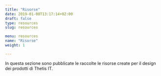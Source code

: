 ```yaml
---
title: "Risorse"
date: 2019-01-08T13:17:14+02:00
draft: false
type: resources
slug: resources

menu: resources
name: "Risorse"
weight: 1

---
```


In questa sezione sono pubblicate le raccolte le risorse create per il design dei prodotti di Thetis IT.
